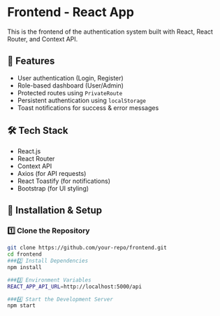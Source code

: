 # Frontend - React App

This is the frontend of the authentication system built with React, React Router, and Context API.

## 📌 Features
- User authentication (Login, Register)
- Role-based dashboard (User/Admin)
- Protected routes using `PrivateRoute`
- Persistent authentication using `localStorage`
- Toast notifications for success & error messages

## 🛠️ Tech Stack
- React.js
- React Router
- Context API
- Axios (for API requests)
- React Toastify (for notifications)
- Bootstrap (for UI styling)

## 🚀 Installation & Setup
### 1️⃣ Clone the Repository
```bash
git clone https://github.com/your-repo/frontend.git
cd frontend
###2️⃣ Install Dependencies
npm install

###3️⃣ Environment Variables
REACT_APP_API_URL=http://localhost:5000/api

###4️⃣ Start the Development Server
npm start



